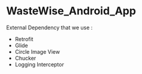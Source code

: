 ﻿# WasteWise_Android_App
 External Dependency that we use :
 - Retrofit
 - Glide
 - Circle Image View
 - Chucker
 - Logging Interceptor
